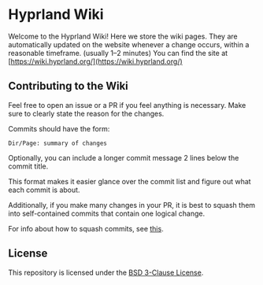 # Hyprland Wiki

Welcome to the Hyprland Wiki! Here we store the wiki pages. They are automatically updated on the
website whenever a change occurs, within a reasonable timeframe. (usually 1–2 minutes)
You can find the site at [https://wiki.hyprland.org/](https://wiki.hyprland.org/)

## Contributing to the Wiki

Feel free to open an issue or a PR if you feel anything is necessary.
Make sure to clearly state the reason for the changes.

Commits should have the form:

`Dir/Page: summary of changes`

Optionally, you can include a longer commit message 2 lines below the commit
title.

This format makes it easier glance over the commit list and figure out what
each commit is about.

Additionally, if you make many changes in your PR, it is best to squash them
into self-contained commits that contain one logical change.

For info about how to squash commits, see [this](https://stackoverflow.com/a/5189600).

## License

This repository is licensed under the [BSD 3-Clause License](./LICENSE).
